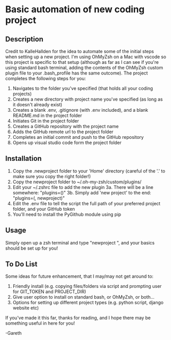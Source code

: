 # Basic automation of new coding project

## Description

Credit to KalleHallden for the idea to automate some of the initial steps when setting up a new project. I'm using OhMyZsh on a Mac with vscode so this project is specific to that setup (although as far as I can see if you're using standard bash terminal, adding the contents of the OhMyZsh custom plugin file to your .bash_profile has the same outcome). The project completes the following steps for you:

  1. Navigates to the folder you've specified (that holds all your coding projects)
  2. Creates a new directory with project name you've specified (as long as it doesn't already exist)
  3. Creates a blank .env, .gitignore (with .env included), and a blank README.md in the project folder
  4. Initiates Git in the project folder
  5. Creates a GitHub repository with the project name
  6. Adds the GitHub remote url to the project folder
  7. Completes an initial commit and push to the GitHub repository
  8. Opens up visual studio code form the project folder

## Installation

  1. Copy the .newproject folder to your 'Home' directory (careful of the '.' to make sure you copy the right folder!)
  2. Copy the newproject folder to ~/.oh-my-zsh/custom/plugins/
  3. Edit your ~/.zshrc file to add the new plugin
      3a. There will be a line somewhere: "plugins=(<some text here>)"
      3b. Simply add 'new project' to the end: "plugins=(<some text here>, newproject)"
  4. Edit the .env file to tell the script the full path of your preferred project folder, and your GitHub token
  5. You'll need to install the PyGithub module using pip

## Usage

Simply open up a zsh terminal and type "newproject <project-name>", and your basics should be set up for you!

## To Do List

Some ideas for future enhancement, that I may/may not get around to:

  1. Friendly install (e.g. copying files/folders via script and prompting user for GIT_TOKEN and PROJECT_DIR)
  2. Give user option to install on standard bash, or OhMyZsh, or both...
  3. Options for setting up different project types (e.g. python script, django website etc)

If you've made it this far, thanks for reading, and I hope there may be something useful in here for you!

-Gareth
